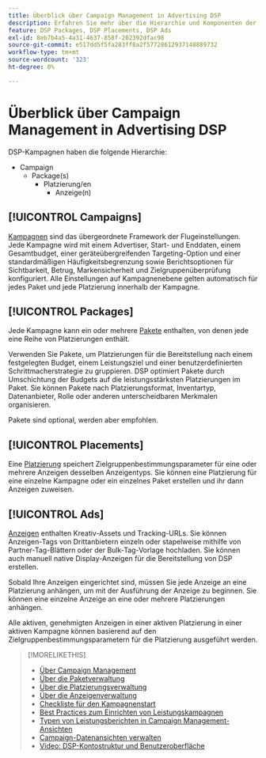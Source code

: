 ```yaml
---
title: Überblick über Campaign Management in Advertising DSP
description: Erfahren Sie mehr über die Hierarchie und Komponenten der Kampagnenverwaltung.
feature: DSP Packages, DSP Placements, DSP Ads
exl-id: 8eb7b4a5-4a31-4637-858f-202392dfac98
source-git-commit: e517dd5f5fa283ff8a2f57728612937148889732
workflow-type: tm+mt
source-wordcount: '323'
ht-degree: 0%

---
```


# Überblick über Campaign Management in Advertising DSP

DSP-Kampagnen haben die folgende Hierarchie:

* Campaign
   * Package(s)
      * Platzierung/en
         * Anzeige(n)
<!-- Do clients think in terms of insertion orders? If yes, then work in the following info.:
In Advertising DSP, an insertion order is represented as a campaign, and line items are represented as packages. Each package includes placements, which can use different strategies and tactics to deliver the line item requirements.
-->

## [!UICONTROL Campaigns]

[Kampagnen](/help/dsp/campaign-management/campaigns/campaign-about.md) sind das übergeordnete Framework der Flugeinstellungen. Jede Kampagne wird mit einem Advertiser, Start- und Enddaten, einem Gesamtbudget, einer geräteübergreifenden Targeting-Option und einer standardmäßigen Häufigkeitsbegrenzung sowie Berichtsoptionen für Sichtbarkeit, Betrug, Markensicherheit und Zielgruppenüberprüfung konfiguriert. Alle Einstellungen auf Kampagnenebene gelten automatisch für jedes Paket und jede Platzierung innerhalb der Kampagne.

## [!UICONTROL Packages]

Jede Kampagne kann ein oder mehrere [Pakete](/help/dsp/campaign-management/packages/package-about.md) enthalten, von denen jede eine Reihe von Platzierungen enthält.

Verwenden Sie Pakete, um Platzierungen für die Bereitstellung nach einem festgelegten Budget, einem Leistungsziel und einer benutzerdefinierten Schrittmacherstrategie zu gruppieren. DSP optimiert Pakete durch Umschichtung der Budgets auf die leistungsstärksten Platzierungen im Paket. Sie können Pakete nach Platzierungsformat, Inventartyp, Datenanbieter, Rolle oder anderen unterscheidbaren Merkmalen organisieren.

Pakete sind optional, werden aber empfohlen.

## [!UICONTROL Placements]

Eine [Platzierung](/help/dsp/campaign-management/placements/placement-about.md) speichert Zielgruppenbestimmungsparameter für eine oder mehrere Anzeigen desselben Anzeigentyps. Sie können eine Platzierung für eine einzelne Kampagne oder ein einzelnes Paket erstellen und ihr dann Anzeigen zuweisen.

## [!UICONTROL Ads]

[Anzeigen](/help/dsp/campaign-management/ads/ad-about.md) enthalten Kreativ-Assets und Tracking-URLs. Sie können Anzeigen-Tags von Drittanbietern einzeln oder stapelweise mithilfe von Partner-Tag-Blättern oder der Bulk-Tag-Vorlage hochladen. Sie können auch manuell native Display-Anzeigen für die Bereitstellung von DSP erstellen.

Sobald Ihre Anzeigen eingerichtet sind, müssen Sie jede Anzeige an eine Platzierung anhängen, um mit der Ausführung der Anzeige zu beginnen. Sie können eine einzelne Anzeige an eine oder mehrere Platzierungen anhängen.

Alle aktiven, genehmigten Anzeigen in einer aktiven Platzierung in einer aktiven Kampagne können basierend auf den Zielgruppenbestimmungsparametern für die Platzierung ausgeführt werden.

>[!MORELIKETHIS]
>
>* [Über Campaign Management](/help/dsp/campaign-management/campaigns/campaign-about.md)
>* [Über die Paketverwaltung](/help/dsp/campaign-management/packages/package-about.md)
>* [Über die Platzierungsverwaltung](/help/dsp/campaign-management/placements/placement-about.md)
>* [Über die Anzeigenverwaltung](/help/dsp/campaign-management/ads/ad-about.md)
>* [Checkliste für den Kampagnenstart](/help/dsp/campaign-management/campaign-launch-checklist.md)
>* [Best Practices zum Einrichten von Leistungskampagnen](/help/dsp/optimization/campaign-best-practices-performance.md)
>* [Typen von Leistungsberichten in Campaign Management-Ansichten](/help/dsp/campaign-management/reports/campaign-reports-about.md)
>* [Campaign-Datenansichten verwalten](/help/dsp/campaign-management/reports/campaign-data-views-manage.md)
>* [Video: DSP-Kontostruktur und Benutzeroberfläche](https://experienceleague.adobe.com/docs/advertising-learn/tutorials/dsp/ui.html?lang=de)
